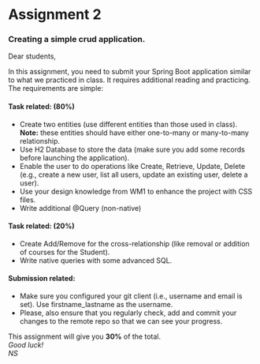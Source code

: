 <h1> Assignment 2 </h1>
<h3> Creating a simple crud application. </h3>

Dear students,

In this assignment, you need to submit your Spring Boot application similar to what we practiced in class. It requires additional reading and practicing. The requirements are simple:

<h4> Task related: (80%) </h4>
<ul>
  <li>Create two entities (use different entities than those used in class). <strong>Note:</strong> these entities should have either one-to-many or many-to-many relationship.</li>
  <li>Use H2 Database to store the data (make sure you add some records before launching the application).</li>
  <li>Enable the user to do operations like Create, Retrieve, Update, Delete (e.g., create a new user, list all users, update an existing user, delete a user).</li>
  <li>Use your design knowledge from WM1 to enhance the project with CSS files.</li>
  <li>Write additional @Query (non-native)</li>
</ul>

<h4> Task related: (20%) </h4>
<ul>
  <li>Create Add/Remove for the cross-relationship (like removal or addition of courses for the Student).</li>
  <li>Write native queries with some advanced SQL.</li>
</ul>

<h4> Submission related: </h4>
<ul>
  <li> Make sure you configured your git client (i.e., username and email is set). Use firstname_lastname as the username. </li>
  <li> Please, also ensure that you regularly check, add and commit your changes to the remote repo so that we can see your progress. </li>
</ul>

This assignment will give you <strong>30%</strong> of the total. <br />
<em> Good luck! </em> <br />
<em> NS </em>
